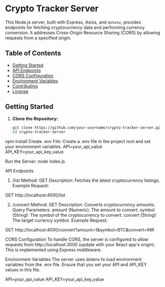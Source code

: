 # Crypto Tracker Server

This Node.js server, built with Express, Axios, and `dotenv`, provides endpoints for fetching cryptocurrency data and performing currency conversion. It addresses Cross-Origin Resource Sharing (CORS) by allowing requests from a specified origin.

## Table of Contents

- [Getting Started](#getting-started)
- [API Endpoints](#api-endpoints)
- [CORS Configuration](#cors-configuration)
- [Environment Variables](#environment-variables)
- [Contributing](#contributing)
- [License](#license)

## Getting Started

1. **Clone the Repository:**
   ```bash
   git clone https://github.com/your-username/crypto-tracker-server.git
   cd crypto-tracker-server
npm install
Create .env File:
Create a .env file in the project root and set your environment variables.
API=your_api_value
API_KEY=your_api_key_value

Run the Server:
node index.js

API Endpoints
1. /list
Method: GET
Description: Fetches the latest cryptocurrency listings.
Example Request:


GET http://localhost:4000/list

2. /convert
Method: GET
Description: Converts cryptocurrency amounts.
Query Parameters:
amount (Numeric): The amount to convert.
symbol (String): The symbol of the cryptocurrency to convert.
convert (String): The target currency symbol.
Example Request:

GET http://localhost:4000/convert?amount=1&symbol=BTC&convert=INR


CORS Configuration
To handle CORS, the server is configured to allow requests from http://localhost:3000 (update with your React app's origin). This is implemented using Express middleware.

Environment Variables
The server uses dotenv to load environment variables from the .env file. Ensure that you set your API and API_KEY values in this file.

API=your_api_value
API_KEY=your_api_key_value
